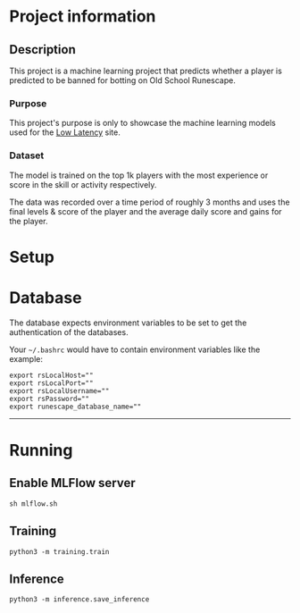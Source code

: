 # Project information

## Description

This project is a machine learning project that predicts whether a player is predicted to be banned for botting on Old School Runescape.


### Purpose

This project's purpose is only to showcase the machine learning models used for the [Low Latency]('https://low-latency.co.uk)  site.


### Dataset

The model is trained on the top 1k players with the most experience or score in the skill or activity respectively.

The data was recorded over a time period of roughly 3 months and uses the final levels & score of the player and the average daily score and gains for the player.



# Setup 


# Database
The database expects environment variables to be set to get the authentication of the databases.

Your ```~/.bashrc``` would have to contain environment variables like the example:

```shell
export rsLocalHost=""
export rsLocalPort=""
export rsLocalUsername=""
export rsPassword=""
export runescape_database_name=""
```

---

# Running

## Enable MLFlow server
```shell
sh mlflow.sh
```

## Training

```shell
python3 -m training.train
```

## Inference

```shell
python3 -m inference.save_inference
```